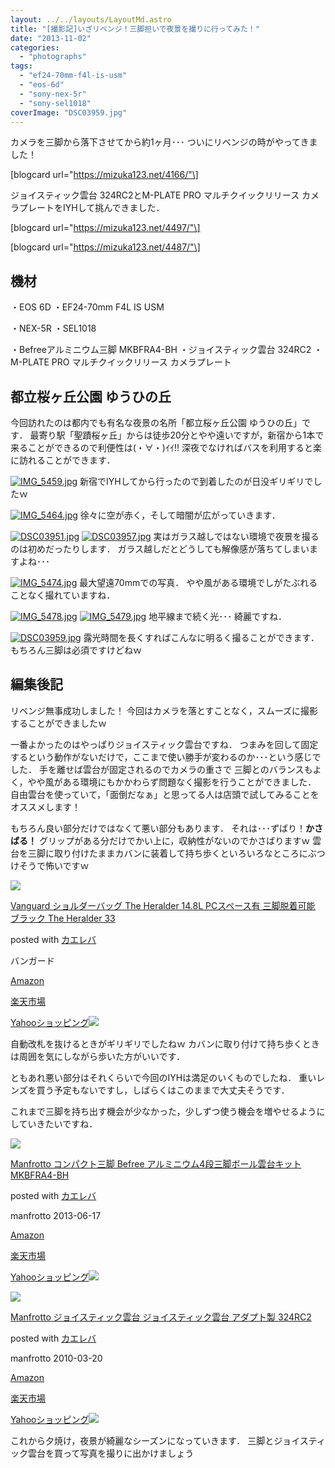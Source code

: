 ```yaml
---
layout: ../../layouts/LayoutMd.astro
title: "[撮影記]いざリベンジ！三脚担いで夜景を撮りに行ってみた！"
date: "2013-11-02"
categories: 
  - "photographs"
tags: 
  - "ef24-70mm-f4l-is-usm"
  - "eos-6d"
  - "sony-nex-5r"
  - "sony-sel1018"
coverImage: "DSC03959.jpg"
---
```


カメラを三脚から落下させてから約1ヶ月･･･ ついにリベンジの時がやってきました！

\[blogcard url="https://mizuka123.net/4166/"\]

ジョイスティック雲台 324RC2とM-PLATE PRO マルチクイックリリース カメラプレートをIYHして挑んできました．

\[blogcard url="https://mizuka123.net/4497/"\]

\[blogcard url="https://mizuka123.net/4487/"\]

## 機材

・EOS 6D ・EF24-70mm F4L IS USM

・NEX-5R ・SEL1018

・Befreeアルミニウム三脚 MKBFRA4-BH ・ジョイスティック雲台 324RC2 ・M-PLATE PRO マルチクイックリリース カメラプレート

## 都立桜ヶ丘公園 ゆうひの丘

今回訪れたのは都内でも有名な夜景の名所「都立桜ヶ丘公園 ゆうひの丘」です． 最寄り駅「聖蹟桜ヶ丘」からは徒歩20分とやや遠いですが，新宿から1本で来ることができるので利便性は(・∀・)ｲｲ!! 深夜でなければバスを利用すると楽に訪れることができます．

[![IMG_5459.jpg](/wp/images/10524838114_31d866f32a_b.jpg)](http://www.flickr.com/photos/67522130@N08/10524838114/ "IMG_5459.jpg") 新宿でIYHしてから行ったので到着したのが日没ギリギリでしたｗ

[![IMG_5464.jpg](/wp/images/10524821106_c130919c56_b.jpg)](http://www.flickr.com/photos/67522130@N08/10524821106/ "IMG_5464.jpg") 徐々に空が赤く，そして暗闇が広がっていきます．

[![DSC03951.jpg](/wp/images/10524808385_b82dc0007f_b.jpg)](http://www.flickr.com/photos/67522130@N08/10524808385/ "DSC03951.jpg") [![DSC03957.jpg](/wp/images/10524829016_b1c4237b56_b.jpg)](http://www.flickr.com/photos/67522130@N08/10524829016/ "DSC03957.jpg") 実はガラス越しではない環境で夜景を撮るのは初めだったりします． ガラス越しだとどうしても解像感が落ちてしまいますよね･･･

[![IMG_5474.jpg](/wp/images/10525043603_f1c047a98f_b.jpg)](http://www.flickr.com/photos/67522130@N08/10525043603/ "IMG_5474.jpg") 最大望遠70mmでの写真． やや風がある環境でしがたぶれることなく撮れていますね．

[![IMG_5478.jpg](/wp/images/10524856474_88a60367d4_b.jpg)](http://www.flickr.com/photos/67522130@N08/10524856474/ "IMG_5478.jpg") [![IMG_5479.jpg](/wp/images/10524822225_51b3c9ddf7_b.jpg)](http://www.flickr.com/photos/67522130@N08/10524822225/ "IMG_5479.jpg") 地平線まで続く光･･･ 綺麗ですね．

[![DSC03959.jpg](/wp/images/10524825535_656a093931_b.jpg)](http://www.flickr.com/photos/67522130@N08/10524825535/ "DSC03959.jpg") 露光時間を長くすればこんなに明るく撮ることができます． もちろん三脚は必須ですけどねｗ

## 編集後記

リベンジ無事成功しました！ 今回はカメラを落とすことなく，スムーズに撮影することができましたｗ

一番よかったのはやっぱりジョイスティック雲台ですね． つまみを回して固定するという動作がないだけで，ここまで使い勝手が変わるのか･･･という感じでした． 手を離せば雲台が固定されるのでカメラの重さで 三脚とのバランスもよく，やや風がある環境にもかかわらず問題なく撮影を行うことができました． 自由雲台を使っていて，「面倒だなぁ」と思ってる人は店頭で試してみることをオススメします！

もちろん良い部分だけではなくて悪い部分もあります． それは･･･ずばり！**かさばる！** グリップがある分だけでかい上に，収納性がないのでかさばりますｗ 雲台を三脚に取り付けたままカバンに装着して持ち歩くといろいろなところにぶつけそうで怖いですｗ

[![](/wp/images/414PKyrLkoL._SL160_.jpg)](https://www.amazon.co.jp/exec/obidos/ASIN/B005EE86O4/mizuka123-22/ref=nosim/)

[Vanguard ショルダーバッグ The Heralder 14.8L PCスペース有 三脚脱着可能 ブラック The Heralder 33](https://www.amazon.co.jp/exec/obidos/ASIN/B005EE86O4/mizuka123-22/ref=nosim/)

posted with [カエレバ](http://kaereba.com)

バンガード

[Amazon](http://www.amazon.co.jp/gp/search?keywords=The%20Heralder%2014.8L%20PC%83X%83y%81%5B%83X%97L%20The%20Heralder%2033&__mk_ja_JP=%83J%83%5E%83J%83i&tag=mizuka123-22 "アマゾン")

[楽天市場](http://hb.afl.rakuten.co.jp/hgc/032b53ee.4b34c5ee.0f4a541e.f440145e/?pc=http%3A%2F%2Fsearch.rakuten.co.jp%2Fsearch%2Fmall%2FThe%2520Heralder%252014.8L%2520PC%25E3%2582%25B9%25E3%2583%259A%25E3%2583%25BC%25E3%2582%25B9%25E6%259C%2589%2520The%2520Heralder%252033%2F-%2Ff.1-p.1-s.1-sf.0-st.A-v.2%3Fx%3D0%26scid%3Daf_ich_link_urltxt%26m%3Dhttp%3A%2F%2Fm.rakuten.co.jp%2F "楽天市場")

[Yahooショッピング![](//ad.jp.ap.valuecommerce.com/servlet/gifbanner?sid=3066752&pid=881990642)](//ck.jp.ap.valuecommerce.com/servlet/referral?sid=3066752&pid=881990642&vc_url=http%3A%2F%2Fshopping.search.yahoo.co.jp%2Fsearch%3FuIv%3Don%26ei%3DUTF-8%26tab_ex%3Dcommerce%26slider%3D0%26va%3DThe%2520Heralder%252014.8L%2520PC%25E3%2582%25B9%25E3%2583%259A%25E3%2583%25BC%25E3%2582%25B9%25E6%259C%2589%2520The%2520Heralder%252033 "Yahooショッピング")

自動改札を抜けるときがギリギリでしたねｗ カバンに取り付けて持ち歩くときは周囲を気にしながら歩いた方がいいです．

ともあれ悪い部分はそれくらいで今回のIYHは満足のいくものでしたね． 重いレンズを買う予定もないですし，しばらくはこのままで大丈夫そうです．

これまで三脚を持ち出す機会が少なかった，少しずつ使う機会を増やせるようにしていきたいですね．

[![](/wp/images/41tZegnd-TL._SL160_.jpg)](https://www.amazon.co.jp/exec/obidos/ASIN/B00COLBNTK/mizuka123-22/ref=nosim/)

[Manfrotto コンパクト三脚 Befree アルミニウム4段三脚ボール雲台キット MKBFRA4-BH](https://www.amazon.co.jp/exec/obidos/ASIN/B00COLBNTK/mizuka123-22/ref=nosim/)

posted with [カエレバ](http://kaereba.com)

manfrotto 2013-06-17

[Amazon](http://www.amazon.co.jp/gp/search?keywords=MKBFRA4-BH&__mk_ja_JP=%83J%83%5E%83J%83i&tag=mizuka123-22 "アマゾン")

[楽天市場](http://hb.afl.rakuten.co.jp/hgc/032b53ee.4b34c5ee.0f4a541e.f440145e/?pc=http%3A%2F%2Fsearch.rakuten.co.jp%2Fsearch%2Fmall%2FMKBFRA4-BH%2F-%2Ff.1-p.1-s.1-sf.0-st.A-v.2%3Fx%3D0%26scid%3Daf_ich_link_urltxt%26m%3Dhttp%3A%2F%2Fm.rakuten.co.jp%2F "楽天市場")

[Yahooショッピング![](//ad.jp.ap.valuecommerce.com/servlet/gifbanner?sid=3066752&pid=881990642)](//ck.jp.ap.valuecommerce.com/servlet/referral?sid=3066752&pid=881990642&vc_url=http%3A%2F%2Fshopping.search.yahoo.co.jp%2Fsearch%3FuIv%3Don%26ei%3DUTF-8%26tab_ex%3Dcommerce%26slider%3D0%26va%3DMKBFRA4-BH "Yahooショッピング")

[![](/wp/images/41L3GNnXH7L._SL160_.jpg)](https://www.amazon.co.jp/exec/obidos/ASIN/B003CRGZJS/mizuka123-22/ref=nosim/)

[Manfrotto ジョイスティック雲台 ジョイスティック雲台 アダプト製 324RC2](https://www.amazon.co.jp/exec/obidos/ASIN/B003CRGZJS/mizuka123-22/ref=nosim/)

posted with [カエレバ](http://kaereba.com)

manfrotto 2010-03-20

[Amazon](http://www.amazon.co.jp/gp/search?keywords=%83W%83%87%83C%83X%83e%83B%83b%83N%89_%91%E4&__mk_ja_JP=%83J%83%5E%83J%83i&tag=mizuka123-22 "アマゾン")

[楽天市場](http://hb.afl.rakuten.co.jp/hgc/032b53ee.4b34c5ee.0f4a541e.f440145e/?pc=http%3A%2F%2Fsearch.rakuten.co.jp%2Fsearch%2Fmall%2F%25E3%2582%25B8%25E3%2583%25A7%25E3%2582%25A4%25E3%2582%25B9%25E3%2583%2586%25E3%2582%25A3%25E3%2583%2583%25E3%2582%25AF%25E9%259B%25B2%25E5%258F%25B0%2F-%2Ff.1-p.1-s.1-sf.0-st.A-v.2%3Fx%3D0%26scid%3Daf_ich_link_urltxt%26m%3Dhttp%3A%2F%2Fm.rakuten.co.jp%2F "楽天市場")

[Yahooショッピング![](//ad.jp.ap.valuecommerce.com/servlet/gifbanner?sid=3066752&pid=881990642)](//ck.jp.ap.valuecommerce.com/servlet/referral?sid=3066752&pid=881990642&vc_url=http%3A%2F%2Fshopping.search.yahoo.co.jp%2Fsearch%3FuIv%3Don%26ei%3DUTF-8%26tab_ex%3Dcommerce%26slider%3D0%26va%3D%25E3%2582%25B8%25E3%2583%25A7%25E3%2582%25A4%25E3%2582%25B9%25E3%2583%2586%25E3%2582%25A3%25E3%2583%2583%25E3%2582%25AF%25E9%259B%25B2%25E5%258F%25B0 "Yahooショッピング")

これから夕焼け，夜景が綺麗なシーズンになっていきます． 三脚とジョイスティック雲台を買って写真を撮りに出かけましょう
